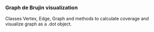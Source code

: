 ### Graph de Brujin visualization
Classes Vertex, Edge, Graph and methods to calculate coverage and visualize graph as a .dot object.
